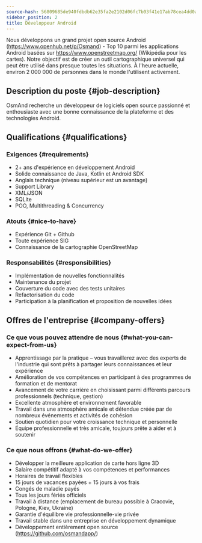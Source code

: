 ```yaml
---
source-hash: 56809685de940fdbdb62e35fa2e2102d06fc7b03f41e17ab78cea4dd0a8b9b46
sidebar_position: 2
title: Développeur Android
---
```


Nous développons un grand projet open source Android (https://www.openhub.net/p/Osmand) - Top 10 parmi les applications Android basées sur https://www.openstreetmap.org/ (Wikipédia pour les cartes). Notre objectif est de créer un outil cartographique universel qui peut être utilisé dans presque toutes les situations. À l'heure actuelle, environ 2 000 000 de personnes dans le monde l'utilisent activement.

## Description du poste {#job-description}
OsmAnd recherche un développeur de logiciels open source passionné et enthousiaste avec une bonne connaissance de la plateforme et des technologies Android.

## Qualifications {#qualifications}

### Exigences {#requirements}
- 2+ ans d'expérience en développement Android
- Solide connaissance de Java, Kotlin et Android SDK
- Anglais technique (niveau supérieur est un avantage)
- Support Library
- XML/JSON
- SQLite
- POO, Multithreading & Concurrency

### Atouts {#nice-to-have}
- Expérience Git + Github
- Toute expérience SIG
- Connaissance de la cartographie OpenStreetMap

### Responsabilités {#responsibilities}
- Implémentation de nouvelles fonctionnalités
- Maintenance du projet
- Couverture du code avec des tests unitaires
- Refactorisation du code
- Participation à la planification et proposition de nouvelles idées

## Offres de l'entreprise {#company-offers}

### Ce que vous pouvez attendre de nous {#what-you-can-expect-from-us}
- Apprentissage par la pratique – vous travaillerez avec des experts de l'industrie qui sont prêts à partager leurs connaissances et leur expérience
- Amélioration de vos compétences en participant à des programmes de formation et de mentorat
- Avancement de votre carrière en choisissant parmi différents parcours professionnels (technique, gestion)
- Excellente atmosphère et environnement favorable
- Travail dans une atmosphère amicale et détendue créée par de nombreux événements et activités de cohésion
- Soutien quotidien pour votre croissance technique et personnelle
- Équipe professionnelle et très amicale, toujours prête à aider et à soutenir

### Ce que nous offrons {#what-do-we-offer}
- Développer la meilleure application de carte hors ligne 3D
- Salaire compétitif adapté à vos compétences et performances
- Horaires de travail flexibles
- 15 jours de vacances payées + 15 jours à vos frais
- Congés de maladie payés
- Tous les jours fériés officiels
- Travail à distance (emplacement de bureau possible à Cracovie, Pologne, Kiev, Ukraine)
- Garantie d'équilibre vie professionnelle-vie privée
- Travail stable dans une entreprise en développement dynamique
- Développement entièrement open source (https://github.com/osmandapp/)